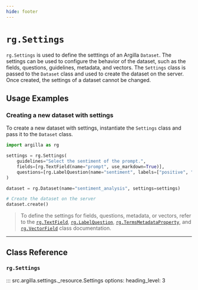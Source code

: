 ```yaml
---
hide: footer
---
```

# `rg.Settings`

`rg.Settings` is used to define the setttings of an Argilla `Dataset`. The settings can be used to configure the
behavior of the dataset, such as the fields, questions, guidelines, metadata, and vectors. The `Settings` class is
passed to the `Dataset` class and used to create the dataset on the server. Once created, the settings of a dataset
cannot be changed.

## Usage Examples

### Creating a new dataset with settings

To create a new dataset with settings, instantiate the `Settings` class and pass it to the `Dataset` class.

```python
import argilla as rg

settings = rg.Settings(
    guidelines="Select the sentiment of the prompt.",
    fields=[rg.TextField(name="prompt", use_markdown=True)],
    questions=[rg.LabelQuestion(name="sentiment", labels=["positive", "negative"])],
)

dataset = rg.Dataset(name="sentiment_analysis", settings=settings)

# Create the dataset on the server
dataset.create()

```

> To define the settings for fields, questions, metadata, or vectors, refer to the [`rg.TextField`](fields.md), [`rg.LabelQuestion`](questions.md), [`rg.TermsMetadataProperty`](metadata_property.md), and [`rg.VectorField`](vectors.md) class documentation.

---

## Class Reference

### `rg.Settings`

::: src.argilla.settings._resource.Settings
    options:
        heading_level: 3